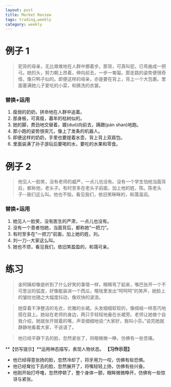 ```yaml
---
layout: post
title: Market Review
tags: trading,weekly
category: weekly
---
```


# 例子 1

> 驼背的母亲，无比艰难地在人群中挪着步。那背，可真叫驼，已弯曲成一把弓。她的头，努力朝上昂着，伸向前去，一步一匍匐。那走路的姿势便很奇怪，像只鸭子似的。即便这样的母亲，亦是要在背上，背上一个大包裹。里面塞满她儿子爱吃的小菜，和换洗的衣裳。

### 替换+运用
1. 瘦弱的奶奶，拼命地在人群中追着。
2. 那身板，可真瘦，暮年的枯树似的。
3. 她的脚，费劲地交替着，踱(duó)向前去，蹒跚(pán shan)地跑。
4. 那小跑的姿势很突兀，像上了发条的机器人。
5. 即便这样的奶奶，手里也要提着水壶，背上背上双肩包。
6. 里面装满了孙子游玩后要喝的水，要吃的水果和零食。

# 例子 2
> 他见人一脸笑，没有老师的威严，一点儿也没有。没有一个学生怕他当面背后，都称他，老头子。有时至多在老头子前面，加上他的姓，陈。陈老头子--我们这么叫。他也不恼，看见我们，依旧笑眯眯的，和蔼温润。

### 替换+运用
1. 她见人一脸笑，没有医生的严肃，一点儿也没有。
2. 没有一个患者怕她，当面背后，都称她“一把刀”。
3. 有时至多在“一把刀"前面，加上她的姓，刘。
4. 刘一刀--大家这么叫。
5. 她也不烦，看见我们，依旧笑盈盈的，和蔼可亲。

# 练习

> 金阿姨却像是听到了什么好笑的事情一样，眼睛弯了起来，嘴巴张开一个不可思议的弧度，好像能装进一个西瓜，喉咙里发出“呵呵呵”的笑声，她脸上的皱纹也随之大幅度抖动，像欢快的波浪。

> 她穿着干净整洁的毛衣，优雅的长裙。头发细细软软的，像绸缎一样乖巧地搭在肩上。她站在老师的身边，两只手轻轻地垂在长裙旁。老师让她做个自我介绍，她就张开抿着的嘴，声音细细地说:“大家好，我叫小芬。”说完她就静静地看着大家，不说语了。

> 他已经平静下去的脸，忽然紧张了，将眼微微一睁，仿佛有一些苦痛。

**【仿写提示】**运用神态描写，表现人物状态。
**【习作示范】**
* 他已经得意张扬的脸，忽然冷却了，将牙用力一咬，仿佛有些恐惧。
* 他已经耷拉下去的脸，忽然展开了，将嘴轻轻上扬，仿佛有些兴奋。
* 他刚开始打呼噜，忽然停顿了，整个身体一颤，眼眸微微睁开，仿佛有一些惊讶与紧张。
